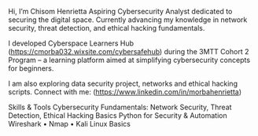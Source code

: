 Hi, I’m Chisom Henrietta
Aspiring Cybersecurity Analyst dedicated to securing the digital space.
Currently advancing my knowledge in network security, threat detection, and ethical hacking fundamentals.

I developed Cyberspace Learners Hub (https://cmorba032.wixsite.com/cybersafehub) during the 3MTT Cohort 2 Program – a learning platform aimed at simplifying cybersecurity concepts for beginners.

I am also exploring data security project, networks and ethical hacking scripts. 
Connect with me: (https://www.linkedin.com/in/morbahenrietta) 

 Skills & Tools
Cybersecurity Fundamentals: Network Security, Threat Detection, Ethical Hacking Basics
 Python for Security & Automation
 Wireshark • Nmap • Kali Linux Basics

